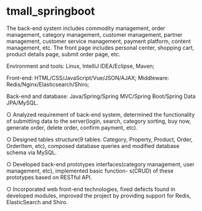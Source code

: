 # tmall_springboot

The back-end system includes commodity management, order management, category management, customer management, partner management, customer service management, payment platform, content management, etc. The front page includes personal center, shopping cart, product details page, submit order page, etc.

Environment and tools: Linux, IntelliJ IDEA/Eclipse, Maven; 

Front-end: HTML/CSS/JavaScript/Vue/JSON/AJAX; Middleware: Redis/Nginx/Elasticsearch/Shiro;

Back-end and database: Java/Spring/Spring MVC/Spring Boot/Spring Data JPA/MySQL.

○	Analyzed requirement of back-end system, determined the functionality of submitting data to the server(login, search, category sorting, buy now, generate order, delete order, confirm payment, etc).


○	Designed tables structure(9 tables: Category, Property, Product, Order, OrderItem, etc), composed database queries and modified database schema via MySQL.


○	Developed back-end prototypes interfaces(category management, user management, etc), implemented basic function- s(CRUD) of these prototypes based on RESTful API.


○	Incorporated web front-end technologies, fixed defects found in developed modules, improved the project by providing support for Redis, ElasticSearch and Shiro.
